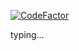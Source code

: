 <a href="https://www.codefactor.io/repository/github/max808s/cryptocurrency"><img src="https://www.codefactor.io/repository/github/max808s/cryptocurrency/badge" alt="CodeFactor" /></a>

typing...
